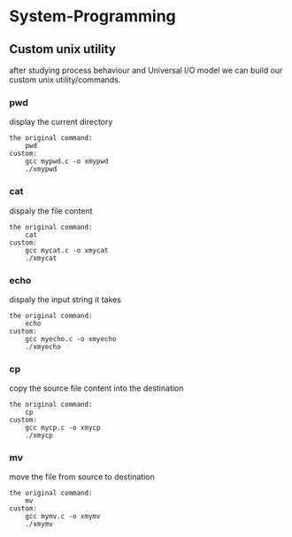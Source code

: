 # System-Programming

## Custom unix utility
after studying process behaviour and Universal I/O model we can build our custom unix utility/commands.

  ### pwd 
  display the current directory
  ```
  the original command:
      pwd
  custom:
      gcc mypwd.c -o xmypwd
      ./xmypwd
  ```

  ### cat
  dispaly the file content
  ```
  the original command:
      cat
  custom:
      gcc mycat.c -o xmycat
      ./xmycat
  ```

  ### echo
  dispaly the input string it takes
  ```
  the original command:
      echo
  custom:
      gcc myecho.c -o xmyecho
      ./xmyecho
  ```

  ### cp
  copy the source file content into the destination
  ```
  the original command:
      cp
  custom:
      gcc mycp.c -o xmycp
      ./xmycp
  ```

  ### mv
  move the file from source to destination
  ```
  the original command:
      mv
  custom:
      gcc mymv.c -o xmymv
      ./xmymv
  ```

